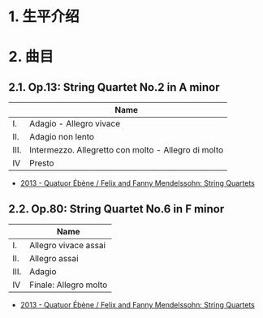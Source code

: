 <section id="title"></section>

# 1. 生平介绍

# 2. 曲目

## 2.1. Op.13: String Quartet No.2 in A minor

|      | Name                                                |
| ---- | --------------------------------------------------- |
| I.   | Adagio - Allegro vivace                             |
| II.  | Adagio non lento                                    |
| III. | Intermezzo. Allegretto con molto - Allegro di molto |
| IV   | Presto                                              |

* [2013 - Quatuor Ébène / Felix and Fanny Mendelssohn: String Quartets](https://music.apple.com/cn/album/felix-and-fanny-mendelssohn-string-quartets/732033356?l=en)

## 2.2. Op.80: String Quartet No.6 in F minor

|      | Name                  |
| ---- | --------------------- |
| I.   | Allegro vivace assai  |
| II.  | Allegro assai         |
| III. | Adagio                |
| IV   | Finale: Allegro molto |

* [2013 - Quatuor Ébène / Felix and Fanny Mendelssohn: String Quartets](https://music.apple.com/cn/album/felix-and-fanny-mendelssohn-string-quartets/732033356?l=en)